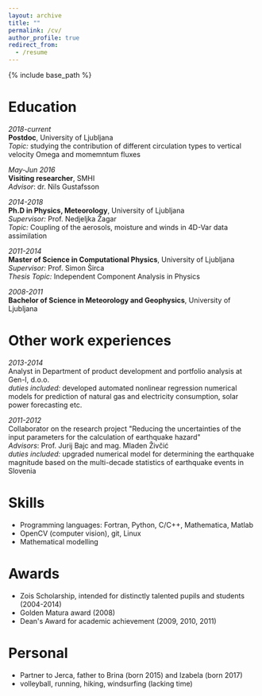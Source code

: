 ```yaml
---
layout: archive
title: ""
permalink: /cv/
author_profile: true
redirect_from:
  - /resume
---
```


{% include base_path %}

Education
======
<i>2018-current</i><br />
<b>Postdoc</b>, University of Ljubljana<br />
<i>Topic:</i> studying the contribution of different circulation types to vertical velocity Omega and momemntum fluxes

<i>May-Jun 2016</i><br />
<b>Visiting researcher</b>, SMHI<br />
<i>Advisor</i>: dr. Nils Gustafsson

<i>2014-2018</i><br />
<b>Ph.D in Physics, Meteorology</b>, University of Ljubljana<br />
<i>Supervisor:</i> Prof. Nedjeljka Žagar<br />
<i>Topic:</i> Coupling of the aerosols, moisture and winds in 4D-Var data assimilation

<i>2011-2014</i><br />
<b>Master of Science in Computational Physics</b>, University of Ljubljana<br />
<i>Supervisor:</i> Prof. Simon Širca<br />
<i>Thesis Topic:</i> Independent Component Analysis in Physics

<i>2008-2011</i><br />
<b>Bachelor of Science in Meteorology and Geophysics</b>, University of Ljubljana<br />

Other work experiences
======
<i>2013-2014</i><br />
Analyst in Department of product development and portfolio analysis at Gen-I, d.o.o.<br />
<i>duties included:</i> developed automated nonlinear regression numerical models for prediction of natural gas and electricity consumption, solar power forecasting etc.

<i>2011-2012</i><br />
Collaborator on the research project "Reducing the uncertainties of the input parameters for the calculation of earthquake hazard"<br />
<i>Advisors</i>: Prof. Jurij Bajc and mag. Mladen Živčić<br />
<i>duties included:</i> upgraded numerical model for determining the earthquake magnitude based on the multi-decade statistics of earthquake events in Slovenia



Skills
======
* Programming languages: Fortran, Python, C/C++, Mathematica, Matlab
* OpenCV (computer vision), git, Linux
* Mathematical modelling

Awards
======
* Zois Scholarship, intended for distinctly talented pupils and students (2004-2014)
* Golden Matura award (2008)
* Dean's Award for academic achievement (2009, 2010, 2011)

Personal
======
* Partner to Jerca, father to Brina (born 2015) and Izabela (born 2017)
* volleyball, running, hiking, windsurfing (lacking time)
